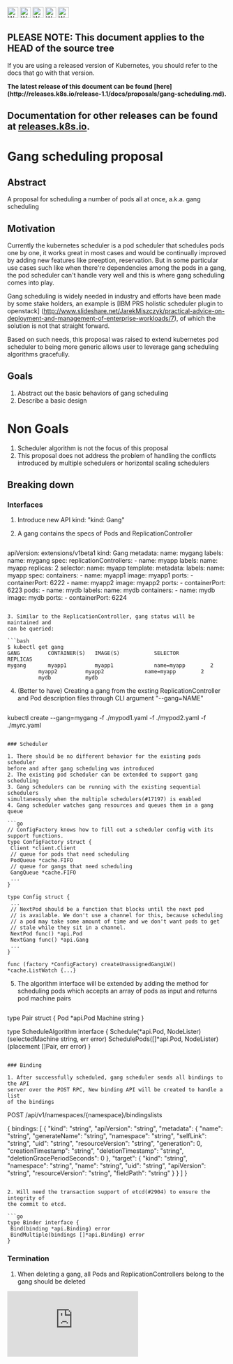 <!-- BEGIN MUNGE: UNVERSIONED_WARNING -->

<!-- BEGIN STRIP_FOR_RELEASE -->

<img src="http://kubernetes.io/img/warning.png" alt="WARNING"
     width="25" height="25">
<img src="http://kubernetes.io/img/warning.png" alt="WARNING"
     width="25" height="25">
<img src="http://kubernetes.io/img/warning.png" alt="WARNING"
     width="25" height="25">
<img src="http://kubernetes.io/img/warning.png" alt="WARNING"
     width="25" height="25">
<img src="http://kubernetes.io/img/warning.png" alt="WARNING"
     width="25" height="25">

<h2>PLEASE NOTE: This document applies to the HEAD of the source tree</h2>

If you are using a released version of Kubernetes, you should
refer to the docs that go with that version.

<strong>
The latest release of this document can be found
[here](http://releases.k8s.io/release-1.1/docs/proposals/gang-scheduling.md).

Documentation for other releases can be found at
[releases.k8s.io](http://releases.k8s.io).
</strong>
--

<!-- END STRIP_FOR_RELEASE -->

<!-- END MUNGE: UNVERSIONED_WARNING -->

# Gang scheduling proposal

## Abstract

A proposal for scheduling a number of pods all at once, a.k.a. gang scheduling

## Motivation

Currently the kubernetes scheduler is a pod scheduler that schedules pods one
by one, it works great in most cases and would be continually improved by
adding new features like preeption, reservation. But in some particular use
cases such like when there're dependencies among the pods in a gang, the
pod scheduler can't handle very well and this is where gang scheduling comes
into play.

Gang scheduling is widely needed in industry and efforts have been made by some
stake holders, an example is [IBM PRS holistic scheduler plugin to openstack]
(http://www.slideshare.net/JarekMiszczyk/practical-advice-on-deployment-and-management-of-enterprise-workloads/7),
of which the solution is not that straight forward.

Based on such needs, this proposal was raised to extend kubernetes pod
scheduler to being more generic allows user to leverage gang scheduling
algorithms gracefully.

## Goals

1. Abstract out the basic behaviors of gang scheduling
2. Describe a basic design

# Non Goals

1. Scheduler algorithm is not the focus of this proposal
2. This proposal does not address the problem of handling the conflicts
   introduced by multiple schedulers or horizontal scaling schedulers

## Breaking down

### Interfaces

1. Introduce new API kind: "kind: Gang"
2. A gang contains the specs of Pods and ReplicationController

   ```yaml
apiVersion: extensions/v1beta1 
kind: Gang
metadata:
  name: mygang
  labels:
    name: mygang
spec:
  replicationControllers:
    - name: myapp
      labels:
        name: myapp
      replicas: 2
      selector:
        name: myapp
      template:
        metadata:
          labels:
            name: myapp
        spec:
          containers:
          - name: myapp1
            image: myapp1
            ports:
            - containerPort: 6222
          - name: myapp2
            image: myapp2
            ports:
            - containerPort: 6223
  pods:
    - name: mydb
      labels:
        name: mydb
      containers:
        - name: mydb
          image: mydb
          ports:
            - containerPort: 6224
   ```

3. Similar to the ReplicationController, gang status will be maintained and
   can be queried:

   ```bash
$ kubectl get gang
GANG         CONTAINER(S)   IMAGE(S)           SELECTOR          REPLICAS 
mygang       myapp1         myapp1             name=myapp        2
             myapp2         myapp2             name=myapp        2
             mydb           mydb
   ```

4. (Better to have) Creating a gang from the exsting ReplicationController and
   Pod description files through CLI argument "--gang=NAME"

   ```bash
kubectl create --gang=mygang -f ./mypod1.yaml -f ./mypod2.yaml -f ./myrc.yaml
   ```

### Scheduler

1. There should be no different behavior for the existing pods scheduler
   before and after gang scheduling was introduced
2. The existing pod scheduler can be extended to support gang scheduling
3. Gang schedulers can be running with the existing sequential schedulers
   simultaneously when the multiple schedulers(#17197) is enabled
4. Gang scheduler watches gang resources and queues them in a gang queue

   ```go
// ConfigFactory knows how to fill out a scheduler config with its support functions.
type ConfigFactory struct {
	Client *client.Client
	// queue for pods that need scheduling
	PodQueue *cache.FIFO
	// queue for gangs that need scheduling
	GangQueue *cache.FIFO
    ...
}

type Config struct {
    ...
	// NextPod should be a function that blocks until the next pod
	// is available. We don't use a channel for this, because scheduling
	// a pod may take some amount of time and we don't want pods to get
	// stale while they sit in a channel.
	NextPod func() *api.Pod
	NextGang func() *api.Gang
    ...
}

func (factory *ConfigFactory) createUnassignedGangLW() *cache.ListWatch {...}
   ```

5. The algorithm interface will be extended by adding the method for scheduling
   pods which accepts an array of pods as input and returns pod machine pairs

   ```go
type Pair struct {
    Pod *api.Pod
    Machine string
}

type ScheduleAlgorithm interface {
    Schedule(*api.Pod, NodeLister) (selectedMachine string, err error)
    SchedulePods([]*api.Pod, NodeLister) (placement []Pair, err error)
}
   ```

### Binding

1. After successfully scheduled, gang scheduler sends all bindings to the API
   server over the POST RPC, New binding API will be created to handle a list
   of the bindings

   ```
POST /api/v1/namespaces/{namespace}/bindingslists

{
  bindings: [
    {
      "kind": "string",
      "apiVersion": "string",
      "metadata": {
        "name": "string",
        "generateName": "string",
        "namespace": "string",
        "selfLink": "string",
        "uid": "string",
        "resourceVersion": "string",
        "generation": 0,
        "creationTimestamp": "string",
        "deletionTimestamp": "string",
        "deletionGracePeriodSeconds": 0
      },
      "target": {
        "kind": "string",
        "namespace": "string",
        "name": "string",
        "uid": "string",
        "apiVersion": "string",
        "resourceVersion": "string",
        "fieldPath": "string"
      }
    }
  ]
}
   ```

2. Will need the transaction support of etcd(#2904) to ensure the integrity of
   the commit to etcd.

   ```go
type Binder interface {
	Bind(binding *api.Binding) error
	BindMultiple(bindings []*api.Binding) error
}
   ```

### Termination

1. When deleting a gang, all Pods and ReplicationControllers belong to the gang
   should be deleted


<!-- BEGIN MUNGE: GENERATED_ANALYTICS -->
[![Analytics](https://kubernetes-site.appspot.com/UA-36037335-10/GitHub/docs/proposals/gang-scheduling.md?pixel)]()
<!-- END MUNGE: GENERATED_ANALYTICS -->
